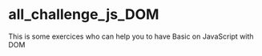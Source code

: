 # all_challenge_js_DOM

This is some exercices who can help you to have 
Basic on JavaScript with DOM
